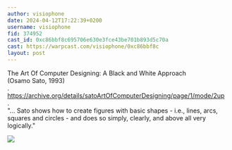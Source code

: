 ```yaml
---
author: visiophone
date: 2024-04-12T17:22:39+0200
username: visiophone
fid: 374952
cast_id: 0xc86bbf8c695706e630e3fce43be701b893d5c70a
cast: https://warpcast.com/visiophone/0xc86bbf8c
layout: post
---
```

The Art Of Computer Designing: A Black and White Approach   
(Osamo Sato, 1993)  
.  
https://archive.org/details/satoArtOfComputerDesigning/page/1/mode/2up  
.  
"... Sato shows how to create figures with basic shapes - i.e., lines, arcs, squares and circles - and does so simply, clearly, and above all very logically."  

![](https://imagedelivery.net/BXluQx4ige9GuW0Ia56BHw/50a5f4ad-4b69-4cab-3216-c003f137fc00/original)
